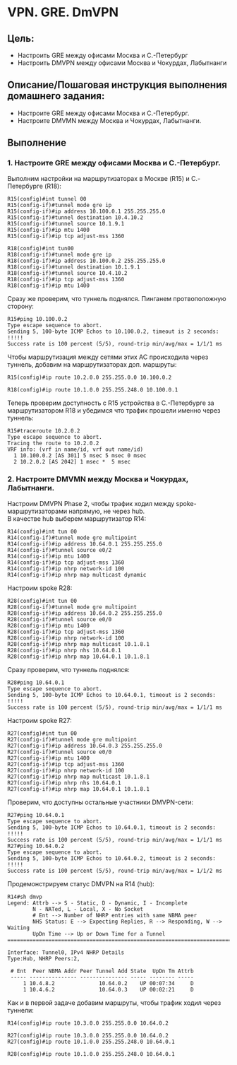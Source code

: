 # VPN. GRE. DmVPN

## Цель:
- Настроить GRE между офисами Москва и С.-Петербург
- Настроить DMVPN между офисами Москва и Чокурдах, Лабытнанги


## Описание/Пошаговая инструкция выполнения домашнего задания:

- Настроите GRE между офисами Москва и С.-Петербург.
- Настроите DMVMN между Москва и Чокурдах, Лабытнанги.

## Выполнение

### 1. Настроите GRE между офисами Москва и С.-Петербург.

Выполним настройки на маршрутизаторах в Москве (R15) и С.-Петербурге (R18):
```
R15(config)#int tunnel 00
R15(config-if)#tunnel mode gre ip
R15(config-if)#ip address 10.100.0.1 255.255.255.0
R15(config-if)#tunnel destination 10.4.10.2
R15(config-if)#tunnel source 10.1.9.1
R15(config-if)#ip mtu 1400
R15(config-if)#ip tcp adjust-mss 1360
```

```
R18(config)#int tun00
R18(config-if)#tunnel mode gre ip
R18(config-if)#ip address 10.100.0.2 255.255.255.0
R18(config-if)#tunnel destination 10.1.9.1
R18(config-if)#tunnel source 10.4.10.2
R18(config-if)#ip tcp adjust-mss 1360
R18(config-if)#ip mtu 1400
```

Сразу же проверим, что туннель поднялся. Пинганем протвоположную сторону:
```
R15#ping 10.100.0.2
Type escape sequence to abort.
Sending 5, 100-byte ICMP Echos to 10.100.0.2, timeout is 2 seconds:
!!!!!
Success rate is 100 percent (5/5), round-trip min/avg/max = 1/1/1 ms
```
Чтобы маршрутизация между сетями этих АС происходила через туннель, добавим на маршрутизаторах доп. маршруты:
```
R15(config)#ip route 10.2.0.0 255.255.0.0 10.100.0.2

R18(config)#ip route 10.1.0.0 255.255.248.0 10.100.0.1
```

Теперь проверим доступность с R15 устройства в С.-Петербурге за маршрутизатором R18 и убедимся что трафик прошели именно через туннель:
```
R15#traceroute 10.2.0.2
Type escape sequence to abort.
Tracing the route to 10.2.0.2
VRF info: (vrf in name/id, vrf out name/id)
  1 10.100.0.2 [AS 301] 5 msec 5 msec 0 msec
  2 10.2.0.2 [AS 2042] 1 msec *  5 msec
```


### 2. Настроите DMVMN между Москва и Чокурдах, Лабытнанги.

Настроим DMVPN Phase 2, чтобы трафик ходил между spoke-маршрутизаторами напрямую, не через hub.  
В качестве hub выберем маршрутизатор R14:
```
R14(config)#int tun 00
R14(config-if)#tunnel mode gre multipoint
R14(config-if)#ip address 10.64.0.1 255.255.255.0
R14(config-if)#tunnel source e0/2
R14(config-if)#ip mtu 1400
R14(config-if)#ip tcp adjust-mss 1360
R14(config-if)#ip nhrp network-id 100
R14(config-if)#ip nhrp map multicast dynamic
```

Настроим spoke R28:
```
R28(config)#int tun 00
R28(config-if)#tunnel mode gre multipoint
R28(config-if)#ip address 10.64.0.2 255.255.255.0
R28(config-if)#tunnel source e0/0
R28(config-if)#ip mtu 1400
R28(config-if)#ip tcp adjust-mss 1360
R28(config-if)#ip nhrp network-id 100
R28(config-if)#ip nhrp map multicast 10.1.8.1
R28(config-if)#ip nhrp nhs 10.64.0.1
R28(config-if)#ip nhrp map 10.64.0.1 10.1.8.1
```

Сразу проверим, что туннель поднялся:
```
R28#ping 10.64.0.1
Type escape sequence to abort.
Sending 5, 100-byte ICMP Echos to 10.64.0.1, timeout is 2 seconds:
!!!!!
Success rate is 100 percent (5/5), round-trip min/avg/max = 1/1/1 ms
```

Настроим spoke R27:
```
R27(config)#int tun 00
R27(config-if)#tunnel mode gre multipoint
R27(config-if)#ip address 10.64.0.3 255.255.255.0
R27(config-if)#tunnel source e0/0
R27(config-if)#ip mtu 1400
R27(config-if)#ip tcp adjust-mss 1360
R27(config-if)#ip nhrp network-id 100
R27(config-if)#ip nhrp map multicast 10.1.8.1
R27(config-if)#ip nhrp nhs 10.64.0.1
R27(config-if)#ip nhrp map 10.64.0.1 10.1.8.1
```

Проверим, что доступны остальные участники DMVPN-сети:
```
R27#ping 10.64.0.1
Type escape sequence to abort.
Sending 5, 100-byte ICMP Echos to 10.64.0.1, timeout is 2 seconds:
!!!!!
Success rate is 100 percent (5/5), round-trip min/avg/max = 1/1/1 ms
R27#ping 10.64.0.2
Type escape sequence to abort.
Sending 5, 100-byte ICMP Echos to 10.64.0.2, timeout is 2 seconds:
!!!!!
Success rate is 100 percent (5/5), round-trip min/avg/max = 1/1/2 ms
```

Продемонстрируем статус DMVPN на R14 (hub):
```
R14#sh dmvp
Legend: Attrb --> S - Static, D - Dynamic, I - Incomplete
        N - NATed, L - Local, X - No Socket
        # Ent --> Number of NHRP entries with same NBMA peer
        NHS Status: E --> Expecting Replies, R --> Responding, W --> Waiting
        UpDn Time --> Up or Down Time for a Tunnel
==========================================================================

Interface: Tunnel0, IPv4 NHRP Details
Type:Hub, NHRP Peers:2,

 # Ent  Peer NBMA Addr Peer Tunnel Add State  UpDn Tm Attrb
 ----- --------------- --------------- ----- -------- -----
     1 10.4.8.2              10.64.0.2    UP 00:07:34     D
     1 10.4.6.2              10.64.0.3    UP 00:02:21     D
```

Как и в первой задаче добавим маршруты, чтобы трафик ходил через туннели:
```
R14(config)#ip route 10.3.0.0 255.255.0.0 10.64.0.2

R27(config)#ip route 10.3.0.0 255.255.0.0 10.64.0.2
R27(config)#ip route 10.1.0.0 255.255.248.0 10.64.0.1

R28(config)#ip route 10.1.0.0 255.255.248.0 10.64.0.1
```
